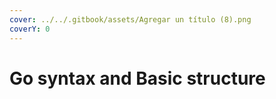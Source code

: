 ```yaml
---
cover: ../../.gitbook/assets/Agregar un título (8).png
coverY: 0
---
```


# Go syntax and Basic structure

